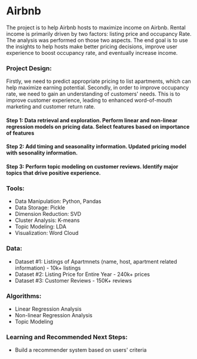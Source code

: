 # Airbnb


The project is to help Airbnb hosts to maximize income on Airbnb. Rental income is primarily driven by two factors: listing price and occupancy Rate. The analysis was performed on those two aspects. The end goal is to use the insights to help hosts make better pricing decisions, improve user experience to boost occupancy rate, and eventually increase income.

### Project Design: 

Firstly, we need to predict appropriate pricing to list apartments, which can help maximize earning potential. Secondly, in order to improve occupancy rate, we need to gain an understanding of customers' needs. This is to improve customer experience, leading to enhanced word-of-mouth marketing and customer return rate. 

#### Step 1: Data retrieval and exploration. Perform linear and non-linear regression models on pricing data. Select features based on importance of features
#### Step 2: Add timing and seasonality information. Updated pricing model with sesonality information.
#### Step 3: Perform topic modeling on customer reviews. Identify major topics that drive positive experience.  

### Tools: 
- Data Manipulation: Python, Pandas
- Data Storage: Pickle
- Dimension Reduction: SVD
- Cluster Analysis: K-means
- Topic Modeling: LDA
- Visualization: Word Cloud
 
### Data: 
- Dataset #1: Listings of Apartmnets (name, host, apartment related information) - 10k+ listings
- Dataset #2: Listing Price for Entire Year - 240k+ prices
- Dataset #3: Customer Reviews - 150K+ reviews


### Algorithms:
- Linear Regression Analysis
- Non-linear Regression Analysis
- Topic Modeling

### Learning and Recommended Next Steps:
- Build a recommender system based on users' criteria
